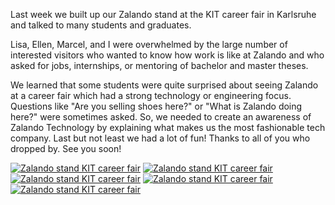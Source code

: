 <!--
.. title: Thanks for your visit @ KIT in Karlsruhe
.. slug: thanks-for-your-visit-kit-in-karlsruhe
.. date: 2013-05-21 17:08:37
.. tags: Career fair,Events,Karlsruhe,KIT
.. author: Philip Harborth
.. image: kit2013_teaser.jpg
-->

Last week we built up our
Zalando stand at the KIT career fair in Karlsruhe and talked to many students
and graduates.

Lisa, Ellen, Marcel, and I were overwhelmed by the large number
of interested visitors who wanted to know how work is like at Zalando and who
asked for jobs, internships, or mentoring of bachelor and master theses.

<!-- TEASER_END -->

We learned that some students were quite surprised about seeing Zalando at a
career fair which had a strong technology or engineering focus. Questions like
"Are you selling shoes here?" or "What is Zalando doing here?" were sometimes
asked. So, we needed to create an awareness of Zalando Technology by
explaining what makes us the most fashionable tech company. Last but not least
we had a lot of fun! Thanks to all of you who dropped by. See you soon!

[![Zalando stand KIT career fair](/files/2013/05/Zalando_stand_KIT.jpg)](/files/2013/05/Zalando_stand_KIT.jpg)
[![Zalando stand KIT career fair](/files/2013/05/DSCN4263.jpg)](/files/2013/05/DSCN4263.jpg)
[![Zalando stand KIT career fair](/files/2013/05/DSCN4269.jpg)](/files/2013/05/DSCN4269.jpg)
[![Zalando stand KIT career fair](/files/2013/05/DSCN4274.jpg)](/files/2013/05/DSCN4274.jpg)
[![Zalando stand KIT career fair](/files/2013/05/DSCN4272.jpg)](/files/2013/05/DSCN4272.jpg)

